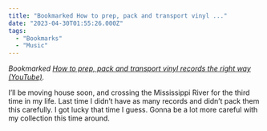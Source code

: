```yaml
---
title: "Bookmarked How to prep, pack and transport vinyl ..."
date: "2023-04-30T01:55:26.000Z"
tags: 
  - "Bookmarks"
  - "Music"
---
```


_Bookmarked [How to prep, pack and transport vinyl records the right way (YouTube)](https://www.youtube.com/watch?v=WDqLvQ1saG0)._

I’ll be moving house soon, and crossing the Mississippi River for the third time in my life. Last time I didn’t have as many records and didn’t pack them this carefully. I got lucky that time I guess. Gonna be a lot more careful with my collection this time around.

